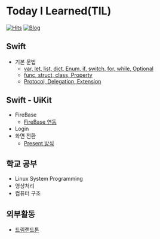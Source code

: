 # Today I Learned(TIL)
[![Hits](https://hits.seeyoufarm.com/api/count/incr/badge.svg?url=https%3A%2F%2Fgithub.com%2Falstjr7437%2FTIL&count_bg=%23499CF3&title_bg=%23000000&icon=adguard.svg&icon_color=%23FFFFFF&title=See&edge_flat=false)](https://hits.seeyoufarm.com)
[![Blog](https://img.shields.io/badge/Velog-velog.io/@alstjr7437-blue.svg)](https://velog.io/@alstjr7437)

## Swift
* 기본 문법
  * [var, let, list, dict, Enum, if, switch, for, while, Optional](https://github.com/alstjr7437/TIL/blob/main/Swift/syntax/basic.md)
  * [func, struct, class, Property](https://github.com/alstjr7437/TIL/blob/main/Swift/syntax/basic2.md)
  * [Protocol, Delegation, Extension](https://github.com/alstjr7437/TIL/blob/main/Swift/syntax/basic2.md)

## Swift - UiKit
* FireBase
  * [FireBase 연동](https://github.com/alstjr7437/TIL/blob/main/Swift/Uikit/FireBase.md)
* Login
* 화면 전환
  * [Present 방식](https://github.com/alstjr7437/TIL/blob/main/Swift/Uikit/ScreenTransPresent.md)

## 학교 공부
* Linux System Programming
* 영상처리
* 컴퓨터 구조

## 외부활동
* [드림랜드톤](https://velog.io/@alstjr7437/DreamLandThon1)
